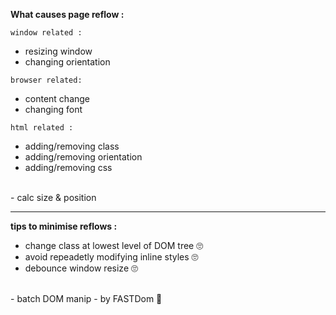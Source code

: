**What causes page reflow :**

`window related :`
- resizing window
- changing orientation

`browser related:`
- content change
- changing font

`html related :`
- adding/removing class
- adding/removing orientation
- adding/removing css
<br> 
- calc size  & position
<hr>

**tips to minimise reflows :**
- change class at lowest level of DOM tree 🙄
- avoid repeadetly modifying inline styles 🙄
- debounce window resize 🙄

<br>
- batch DOM manip - by FASTDom 🚀

